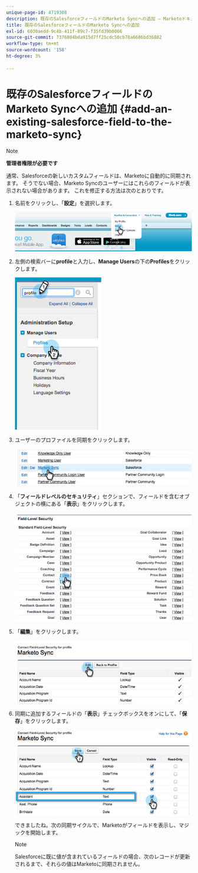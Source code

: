 ```yaml
---
unique-page-id: 4719308
description: 既存のSalesforceフィールドのMarketo Syncへの追加 — Marketoドキュメント — 製品ドキュメント
title: 既存のSalesforceフィールドのMarketo Syncへの追加
exl-id: 6030aedd-9c4b-411f-89c7-f35fd39b0066
source-git-commit: 7376804bda915d7ff25cdc50cb78a6686bd36882
workflow-type: tm+mt
source-wordcount: '158'
ht-degree: 3%

---
```


# 既存のSalesforceフィールドのMarketo Syncへの追加 {#add-an-existing-salesforce-field-to-the-marketo-sync}

>[!NOTE]
>
>**管理者権限が必要です**

通常、Salesforceの新しいカスタムフィールドは、Marketoに自動的に同期されます。 そうでない場合、Marketo Syncのユーザーにはこれらのフィールドが表示されない場合があります。 これを修正する方法は次のとおりです。

1. 名前をクリックし、「**設定**」を選択します。

   ![](assets/image2015-6-30-14-3a20-3a6.png)

1. 左側の検索バーに&#x200B;**profile**&#x200B;と入力し、**Manage Users**&#x200B;の下の&#x200B;**Profiles**&#x200B;をクリックします。

   ![](assets/image2015-6-30-14-3a20-3a52.png)

1. ユーザーのプロファイルを同期をクリックします。

   ![](assets/image2015-6-30-14-3a23-3a41.png)

1. 「**フィールドレベルのセキュリティ**」セクションで、フィールドを含むオブジェクトの横にある「**表示**」をクリックします。

   ![](assets/image2015-6-30-14-3a23-3a59.png)

1. 「**編集**」をクリックします。

   ![](assets/image2015-6-30-14-3a24-3a28.png)

1. 同期に追加するフィールドの「**表示**」チェックボックスをオンにして、「**保存**」をクリックします。

   ![](assets/image2015-6-30-14-3a24-3a49.png)

   できましたね。次の同期サイクルで、Marketoがフィールドを表示し、マジックを開始します。

   >[!NOTE]
   >
   > Salesforceに既に値が含まれているフィールドの場合、次のレコードが更新されるまで、それらの値はMarketoに同期されません。
